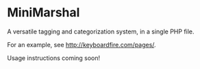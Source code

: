 # MiniMarshal

A versatile tagging and categorization system, in a single PHP file.

For an example, see http://keyboardfire.com/pages/.

Usage instructions coming soon!
